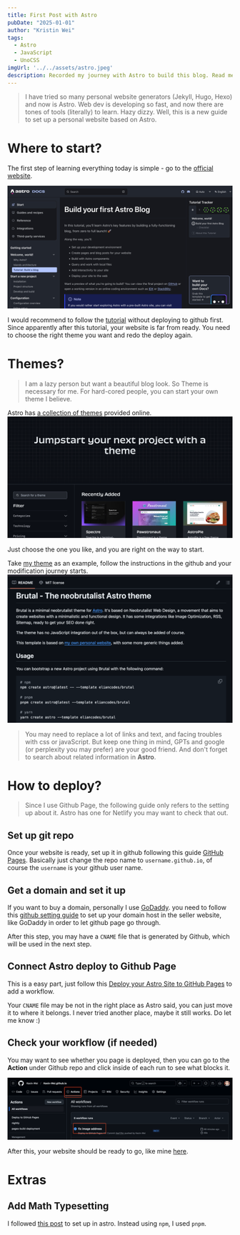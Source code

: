 ```yaml
---
title: First Post with Astro
pubDate: "2025-01-01"
author: "Kristin Wei"
tags:
  - Astro
  - JavaScript
  - UnoCSS
imgUrl: '../../assets/astro.jpeg'
description: Recorded my journey with Astro to build this blog. Read me if you also want to learn to build this.
---
```

> I have tried so many personal website generators (Jekyll, Hugo, Hexo) and now is Astro. Web dev is developing so fast, and now there are tones of tools (literally) to learn. Hazy dizzy. Well, this is a new guide to set up a personal website based on Astro.

# Where to start?
The first step of learning everything today is simple - go to the [official website](https://docs.astro.build/en/getting-started/).

![](../../assets/astro_start.png)

I would recommend to follow the [tutorial](https://docs.astro.build/en/tutorial/0-introduction/) without deploying to github first. Since apparently after this tutorial, your website is far from ready. You need to choose the right theme you want and redo the deploy again.

# Themes?
> I am a lazy person but want a beautiful blog look. So Theme is necessary for me. For hard-cored people, you can start your own theme I believe.

Astro has [a collection of themes](https://astro.build/themes/?search=&categories%5B%5D=blog&categories%5B%5D=portfolio) provided online.
![](../../assets/astro_theme.png)

Just choose the one you like, and you are right on the way to start.

Take [my theme](https://astro.build/themes/details/brutal/) as an example, follow the instructions in the github and your modification journey starts.
![](../../assets/brutal_github.png)


> You may need to replace a lot of links and text, and facing troubles with css or javaScript. But keep one thing in mind, GPTs and google (or perplexity you may prefer) are your good friend. And don't forget to search about related information in **Astro**.


# How to deploy?
> Since I use Github Page, the following guide only refers to the setting up about it. Astro has one for Netlify you may want to check that out.

## Set up git repo
Once your website is ready, set up it in github following this guide [GitHub Pages](https://docs.github.com/en/pages/quickstart). Basically just change the repo name to `username.github.io`, of course the `username` is your github user name.

## Get a domain and set it up
If you want to buy a domain, personally I use [GoDaddy](https://www.godaddy.com/en-sg).
you need to follow this [github setting guide](https://docs.github.com/en/pages/configuring-a-custom-domain-for-your-github-pages-site/managing-a-custom-domain-for-your-github-pages-site) to set up your domain host in the seller website, like GoDaddy in order to let github page go through.

After this step, you may have a `CNAME` file that is generated by Github, which will be used in the next step.

## Connect Astro deploy to Github Page
This is a easy part,  just follow this [Deploy your Astro Site to GitHub Pages](https://docs.astro.build/en/guides/deploy/github/) to add a workflow.

Your `CNAME` file may be not in the right place as Astro said, you can just move it to where it belongs. I never tried another place, maybe it still works. Do let me know :)

## Check your workflow (if needed)
You may want to see whether you page is deployed, then you can go to the **Action** under Github repo and click inside of each run to see what blocks it.

![](../../assets/github_workflow.png)

After this, your website should be ready to go, like mine [here](https://kexinwei.org).

# Extras
## Add Math Typesetting
I followed [this post](https://www.byteli.com/post/webdev/math_in_astro/) to set up in astro. Instead using `npm`, I used `pnpm`.